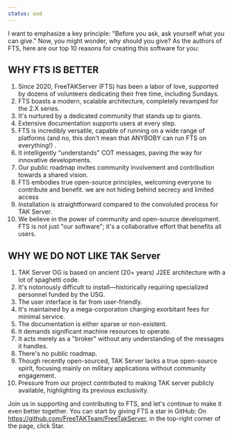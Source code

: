 ```yaml
---
status: ood
---
```


I want to emphasize a key principle:
"Before you ask, ask yourself what you can give."
Now, you might wonder, why should you give?
As the authors of FTS, here are our top 10 reasons for creating this software for you:

## WHY FTS IS BETTER

1. Since 2020, FreeTAKServer (FTS) has been a labor of love,
supported by dozens of volunteers dedicating their free time, including Sundays.
2. FTS boasts a modern, scalable architecture, completely revamped for the 2.X series.
3. It's nurtured by a dedicated community that stands up to giants.
4. Extensive documentation supports users at every step.
5. FTS is incredibly versatile, capable of running on a wide range of platforms (and no, this don't mean that ANYBOBY can run FTS on everything!) .
6. It intelligently "understands" COT messages, paving the way for innovative developments.
7. Our public roadmap invites community involvement and contribution towards a shared vision.
8. FTS embodies true open-source principles, welcoming everyone to contribute and benefit. we are not hiding behind secrecy and limited access
9. Installation is straightforward compared to the convoluted process for TAK Server.
10. We believe in the power of community and open-source development. FTS is not just "our software"; it's a collaborative effort that benefits all users.

## WHY WE DO NOT LIKE TAK Server

1. TAK Server OG is based on ancient (20+ years) J2EE architecture with a lot of spaghetti code.
2. It's notoriously difficult to install—historically requiring specialized personnel funded by the USG.
3. The user interface is far from user-friendly.
4. It's maintained by a mega-corporation charging exorbitant fees for minimal service.
5. The documentation is either sparse or non-existent.
6. It demands significant machine resources to operate.
7. It acts merely as a "broker" without any understanding of the messages it handles.
8. There's no public roadmap.
9. Though recently open-sourced, TAK Server lacks a true open-source spirit, focusing mainly on military applications without community engagement.
10. Pressure from our project contributed to making TAK server publicly available, highlighting its previous exclusivity.

Join us in supporting and contributing to FTS, and let's continue to make it even better together. You can start by giving FTS a star in GitHub:
On https://github.com/FreeTAKTeam/FreeTakServer, in the top-right corner of the page, click Star.